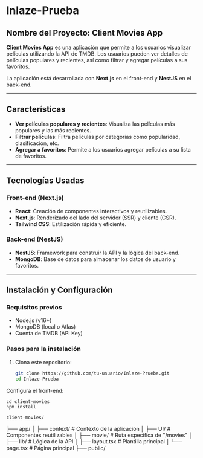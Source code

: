 # Inlaze-Prueba

## Nombre del Proyecto: Client Movies App

**Client Movies App** es una aplicación que permite a los usuarios visualizar películas utilizando la API de TMDB. Los usuarios pueden ver detalles de películas populares y recientes, así como filtrar y agregar películas a sus favoritos.

La aplicación está desarrollada con **Next.js** en el front-end y **NestJS** en el back-end.

---

## Características

- **Ver películas populares y recientes**: Visualiza las películas más populares y las más recientes.
- **Filtrar películas**: Filtra películas por categorías como popularidad, clasificación, etc.
- **Agregar a favoritos**: Permite a los usuarios agregar películas a su lista de favoritos.

---

## Tecnologías Usadas

### Front-end (Next.js)

- **React**: Creación de componentes interactivos y reutilizables.
- **Next.js**: Renderizado del lado del servidor (SSR) y cliente (CSR).
- **Tailwind CSS**: Estilización rápida y eficiente.

### Back-end (NestJS)

- **NestJS**: Framework para construir la API y la lógica del back-end.
- **MongoDB**: Base de datos para almacenar los datos de usuario y favoritos.

---

## Instalación y Configuración

### Requisitos previos

- Node.js (v16+)
- MongoDB (local o Atlas)
- Cuenta de TMDB (API Key)

### Pasos para la instalación

1. Clona este repositorio:
   ```bash
   git clone https://github.com/tu-usuario/Inlaze-Prueba.git
   cd Inlaze-Prueba
   ```

Configura el front-end:

    cd client-movies
    npm install

    client-movies/

├── app/
│ ├── context/ # Contexto de la aplicación
│ ├── UI/ # Componentes reutilizables
│ ├── movie/ # Ruta específica de "/movies"
│ ├── lib/ # Lógica de la API
│ ├── layout.tsx # Plantilla principal
│ └── page.tsx # Página principal
├── public/
